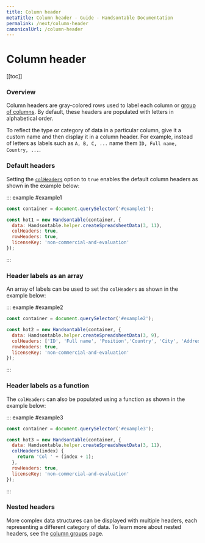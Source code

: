 ```yaml
---
title: Column header
metaTitle: Column header - Guide - Handsontable Documentation
permalink: /next/column-header
canonicalUrl: /column-header
---
```


# Column header

[[toc]]

### Overview

Column headers are gray-colored rows used to label each column or [group of columns](../column-groups). By default, these headers are populated with letters in alphabetical order.

To reflect the type or category of data in a particular column, give it a custom name and then display it in a column header. For example, instead of letters as labels such as `A, B, C, ...` name them `ID, Full name, Country, ...`.

### Default headers

Setting the [`colHeaders`](api/options/#colheaders) option to `true` enables the default column headers as shown in the example below:

::: example #example1
```js
const container = document.querySelector('#example1');

const hot1 = new Handsontable(container, {
  data: Handsontable.helper.createSpreadsheetData(3, 11),
  colHeaders: true,
  rowHeaders: true,
  licenseKey: 'non-commercial-and-evaluation'
});
```
:::

### Header labels as an array
An array of labels can be used to set the `colHeaders` as shown in the example below:

::: example #example2
```js
const container = document.querySelector('#example2');

const hot2 = new Handsontable(container, {
  data: Handsontable.helper.createSpreadsheetData(3, 9),
  colHeaders: ['ID', 'Full name', 'Position','Country', 'City', 'Address', 'Zip code', 'Mobile', 'E-mail'],
  rowHeaders: true,
  licenseKey: 'non-commercial-and-evaluation'
});
```
:::

### Header labels as a function
The `colHeaders` can also be populated using a function as shown in the example below:

::: example #example3
```js
const container = document.querySelector('#example3');

const hot3 = new Handsontable(container, {
  data: Handsontable.helper.createSpreadsheetData(3, 11),
  colHeaders(index) {
    return 'Col ' + (index + 1);
  },
  rowHeaders: true,
  licenseKey: 'non-commercial-and-evaluation'
});
```
:::

### Nested headers

More complex data structures can be displayed with multiple headers, each representing a different category of data. To learn more about nested headers, see the [column groups](../column-groups) page.
